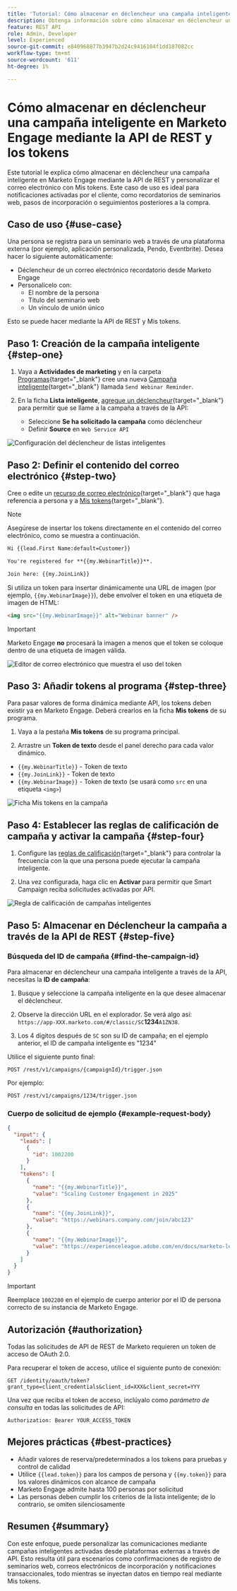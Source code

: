 ```yaml
---
title: 'Tutorial: Cómo almacenar en déclencheur una campaña inteligente en Marketo Engage mediante la API de REST y tokens'
description: Obtenga información sobre cómo almacenar en déclencheur una campaña inteligente en Marketo Engage mediante la API de REST y personalizar el correo electrónico con Mis tokens.
feature: REST API
role: Admin, Developer
level: Experienced
source-git-commit: e840968877b3947b2d24c9416104f1dd187082cc
workflow-type: tm+mt
source-wordcount: '611'
ht-degree: 1%

---
```


# Cómo almacenar en déclencheur una campaña inteligente en Marketo Engage mediante la API de REST y los tokens

Este tutorial le explica cómo almacenar en déclencheur una campaña inteligente en Marketo Engage mediante la API de REST y personalizar el correo electrónico con Mis tokens. Este caso de uso es ideal para notificaciones activadas por el cliente, como recordatorios de seminarios web, pasos de incorporación o seguimientos posteriores a la compra.

## Caso de uso {#use-case}

Una persona se registra para un seminario web a través de una plataforma externa (por ejemplo, aplicación personalizada, Pendo, Eventbrite). Desea hacer lo siguiente automáticamente:

* Déclencheur de un correo electrónico recordatorio desde Marketo Engage
* Personalícelo con:
   * El nombre de la persona
   * Título del seminario web
   * Un vínculo de unión único

Esto se puede hacer mediante la API de REST y Mis tokens.

## Paso 1: Creación de la campaña inteligente {#step-one}

1. Vaya a **Actividades de marketing** y en la carpeta [Programas](https://experienceleague.adobe.com/en/docs/marketo/using/product-docs/core-marketo-concepts/programs/creating-programs/understanding-programs){target="_blank"} cree una nueva [Campaña inteligente](https://experienceleague.adobe.com/en/docs/marketo/using/product-docs/core-marketo-concepts/smart-campaigns/understanding-smart-campaigns){target="_blank"} llamada `Send Webinar Reminder`.

1. En la ficha **Lista inteligente**, [agregue un déclencheur](https://experienceleague.adobe.com/en/docs/marketo/using/product-docs/core-marketo-concepts/smart-campaigns/creating-a-smart-campaign/define-smart-list-for-smart-campaign-trigger){target="_blank"} para permitir que se llame a la campaña a través de la API:

   * Seleccione **Se ha solicitado la campaña** como déclencheur
   * Definir **Source** en `Web Service API`

![Configuración del déclencheur de listas inteligentes](assets/trigger-smart-campaign-rest-api-1.png)

## Paso 2: Definir el contenido del correo electrónico {#step-two}

Cree o edite un [recurso de correo electrónico](https://experienceleague.adobe.com/en/docs/marketo-developer/marketo/rest/assets/emails){target="_blank"} que haga referencia a persona y a [Mis tokens](https://experienceleague.adobe.com/en/docs/marketo/using/product-docs/core-marketo-concepts/programs/tokens/managing-my-tokens){target="_blank"}.

>[!NOTE]
>
>Asegúrese de insertar los tokens directamente en el contenido del correo electrónico, como se muestra a continuación.

```html
Hi {{lead.First Name:default=Customer}}

You're registered for **{{my.WebinarTitle}}**.

Join here: {{my.JoinLink}}
```

Si utiliza un token para insertar dinámicamente una URL de imagen (por ejemplo, `{{my.WebinarImage}}`), debe envolver el token en una etiqueta de imagen de HTML:

```html
<img src="{{my.WebinarImage}}" alt="Webinar banner" />
```

>[!IMPORTANT]
>
>Marketo Engage **no** procesará la imagen a menos que el token se coloque dentro de una etiqueta de imagen válida.

![Editor de correo electrónico que muestra el uso del token](assets/trigger-smart-campaign-rest-api-2.png)

## Paso 3: Añadir tokens al programa {#step-three}

Para pasar valores de forma dinámica mediante API, los tokens deben existir ya en Marketo Engage. Deberá crearlos en la ficha **Mis tokens** de su programa.

1. Vaya a la pestaña **Mis tokens** de su programa principal.

2. Arrastre un **Token de texto** desde el panel derecho para cada valor dinámico.

* `{{my.WebinarTitle}}` - Token de texto
* `{{my.JoinLink}}` - Token de texto
* `{{my.WebinarImage}}` - Token de texto (se usará como `src` en una etiqueta `<img>`)

![Ficha Mis tokens en la campaña](assets/trigger-smart-campaign-rest-api-3.png)

## Paso 4: Establecer las reglas de calificación de campaña y activar la campaña {#step-four}

1. Configure las [reglas de calificación](https://experienceleague.adobe.com/en/docs/marketo/using/product-docs/core-marketo-concepts/smart-campaigns/using-smart-campaigns/edit-qualification-rules-in-a-smart-campaign){target="_blank"} para controlar la frecuencia con la que una persona puede ejecutar la campaña inteligente.

1. Una vez configurada, haga clic en **Activar** para permitir que Smart Campaign reciba solicitudes activadas por API.

![Regla de calificación de campañas inteligentes](assets/trigger-smart-campaign-rest-api-4.png)

## Paso 5: Almacenar en Déclencheur la campaña a través de la API de REST {#step-five}

### Búsqueda del ID de campaña {#find-the-campaign-id}

Para almacenar en déclencheur una campaña inteligente a través de la API, necesitas la **ID de campaña**:

1. Busque y seleccione la campaña inteligente en la que desee almacenar el déclencheur.

1. Observe la dirección URL en el explorador. Se verá algo así: `https://app-XXX.marketo.com/#/classic/SC`**1234**`A1ZN38`.

1. Los 4 dígitos después de `SC` son su ID de campaña; en el ejemplo anterior, el ID de campaña inteligente es &quot;1234&quot;

Utilice el siguiente punto final:

```
POST /rest/v1/campaigns/{campaignId}/trigger.json
```

Por ejemplo:

```
POST /rest/v1/campaigns/1234/trigger.json
```

### Cuerpo de solicitud de ejemplo {#example-request-body}

```json
{
  "input": {
    "leads": [
      {
        "id": 1002200
      }
    ],
    "tokens": [
      {
        "name": "{{my.WebinarTitle}}",
        "value": "Scaling Customer Engagement in 2025"
      },
      {
        "name": "{{my.JoinLink}}",
        "value": "https://webinars.company.com/join/abc123"
      },
      {
        "name": "{{my.WebinarImage}}",
        "value": "https://experienceleague.adobe.com/en/docs/marketo-learn/tutorials/events/media_1c6f338a518ada11550084c8ab3a6bbf554ff6eac.jpeg"
      }
    ]
  }
}
```

>[!IMPORTANT]
>
>Reemplace `1002200` en el ejemplo de cuerpo anterior por el ID de persona correcto de su instancia de Marketo Engage.

## Autorización {#authorization}

Todas las solicitudes de API de REST de Marketo requieren un token de acceso de OAuth 2.0.

Para recuperar el token de acceso, utilice el siguiente punto de conexión:

```
GET /identity/oauth/token?grant_type=client_credentials&client_id=XXX&client_secret=YYY
```

Una vez que reciba el token de acceso, inclúyalo como _parámetro de consulta_ en todas las solicitudes de API:

```
Authorization: Bearer YOUR_ACCESS_TOKEN
```

## Mejores prácticas {#best-practices}

* Añadir valores de reserva/predeterminados a los tokens para pruebas y control de calidad
* Utilice `{{lead.token}}` para los campos de persona y `{{my.token}}` para los valores dinámicos con alcance de campaña
* Marketo Engage admite hasta 100 personas por solicitud
* Las personas deben cumplir los criterios de la lista inteligente; de lo contrario, se omiten silenciosamente

## Resumen {#summary}

Con este enfoque, puede personalizar las comunicaciones mediante campañas inteligentes activadas desde plataformas externas a través de API. Esto resulta útil para escenarios como confirmaciones de registro de seminarios web, correos electrónicos de incorporación y notificaciones transaccionales, todo mientras se inyectan datos en tiempo real mediante Mis tokens.
